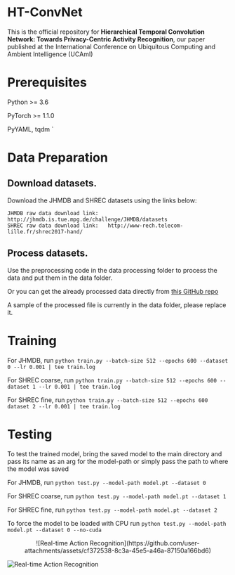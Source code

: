 # HT-ConvNet
This is the official repository for **Hierarchical Temporal Convolution Network: Towards Privacy-Centric Activity Recognition**, our paper published at the International Conference on Ubiquitous Computing and Ambient Intelligence (UCAmI)

# Prerequisites
Python >= 3.6

PyTorch >= 1.1.0

PyYAML, tqdm
`
# Data Preparation

## Download datasets.
Download the JHMDB and SHREC datasets using the links below:
```
JHMDB raw data download link:   http://jhmdb.is.tue.mpg.de/challenge/JHMDB/datasets
SHREC raw data download link:   http://www-rech.telecom-lille.fr/shrec2017-hand/
```

## Process datasets.
Use the preprocessing code in the data processing folder to process the data and put them in the data folder. 

Or you can get the already processed data directly from [this GitHub repo](https://github.com/fandulu/DD-Net)

A sample of the processed file is currently in the data folder, please replace it. 

# Training

For JHMDB, run `python train.py --batch-size 512 --epochs 600 --dataset 0 --lr 0.001 | tee train.log`

For SHREC coarse, run `python train.py --batch-size 512 --epochs 600 --dataset 1 --lr 0.001 | tee train.log`

For SHREC fine, run `python train.py --batch-size 512 --epochs 600 dataset 2 --lr 0.001 | tee train.log`

# Testing

To test the trained model, bring the saved model to the main directory and pass its name as an arg for the model-path or simply pass the path to where the model was saved

For JHMDB, run `python test.py --model-path model.pt --dataset 0`

For SHREC coarse, run `python test.py --model-path model.pt --dataset 1`

For SHREC fine, run `python test.py --model-path model.pt --dataset 2`

To force the model to be loaded with CPU run `python test.py --model-path model.pt --dataset 0 --no-cuda`

<p align="center">
![Real-time Action Recognition](https://github.com/user-attachments/assets/cf372538-8c3a-45e5-a46a-87150a166bd6)
</p>

![Real-time Action Recognition](https://github.com/user-attachments/assets/cf372538-8c3a-45e5-a46a-87150a166bd6)




